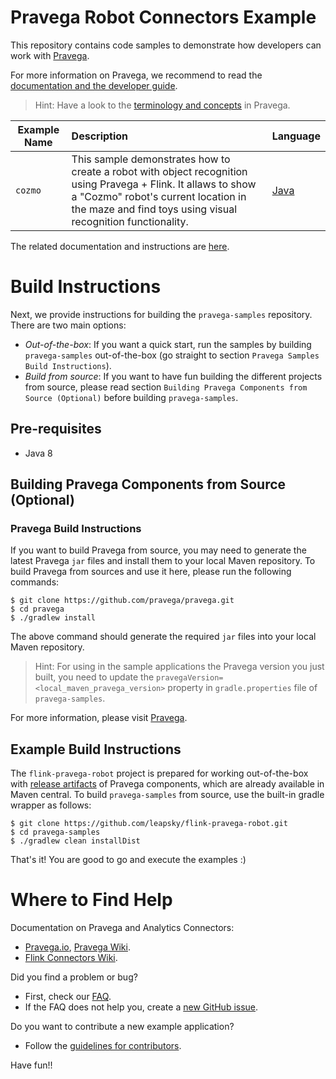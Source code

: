# Pravega Robot Connectors Example

This repository contains code samples to demonstrate how developers can work with 
[Pravega](http://pravega.io).

For more information on Pravega, we recommend to read the [documentation and the
developer guide](http://pravega.io).

> Hint: Have a look to the [terminology and concepts](http://pravega.io/docs/latest/terminology/) in Pravega.

| Example Name  | Description  | Language |
| ------------- |:-----| :-----|
| `cozmo` | This sample demonstrates how to create a robot with object recognition using Pravega + Flink. It allaws to show a "Cozmo" robot's current location in the maze and find toys using visual recognition functionality. | [Java](flink-connector-examples/src/main/java/io/pravega/sharktank/flink/cozmo)

The related documentation and instructions are [here](flink-connector-examples).


# Build Instructions

Next, we provide instructions for building the `pravega-samples` repository. There are two main options: 
- _Out-of-the-box_: If you want a quick start, run the samples by building `pravega-samples` out-of-the-box
(go straight to section `Pravega Samples Build Instructions`). 
- _Build from source_: If you want to have fun building the different projects from source, please read
section `Building Pravega Components from Source (Optional)` before building `pravega-samples`. 

## Pre-requisites

* Java 8

## Building Pravega Components from Source (Optional)

### Pravega Build Instructions 

If you want to build Pravega from source, you may need to generate the latest Pravega `jar` files and install them to 
your local Maven repository. To build Pravega from sources and use it here, please run the following commands:

```
$ git clone https://github.com/pravega/pravega.git
$ cd pravega
$ ./gradlew install
```

The above command should generate the required `jar` files into your local Maven repository.

> Hint: For using in the sample applications the Pravega version you just built, you need to update the 
`pravegaVersion=<local_maven_pravega_version>` property in `gradle.properties` file 
of `pravega-samples`.

For more information, please visit [Pravega](https://github.com/pravega/pravega).

## Example Build Instructions

The `flink-pravega-robot` project is prepared for working out-of-the-box with 
[release artifacts](https://github.com/pravega/pravega/releases) of Pravega components, which are already 
available in Maven central. To build `pravega-samples` from source, use the built-in gradle wrapper as follows:

```
$ git clone https://github.com/leapsky/flink-pravega-robot.git
$ cd pravega-samples
$ ./gradlew clean installDist
```
That's it! You are good to go and execute the examples :) 

# Where to Find Help

Documentation on Pravega and Analytics Connectors:
* [Pravega.io](http://pravega.io/), [Pravega Wiki](https://github.com/pravega/pravega/wiki).
* [Flink Connectors Wiki](https://github.com/pravega/flink-connectors/wiki).

Did you find a problem or bug?
* First, check our [FAQ](http://pravega.io/docs/latest/faq/).
* If the FAQ does not help you, create a [new GitHub issue](https://github.com/pravega/pravega-samples/issues).

Do you want to contribute a new example application?
* Follow the [guidelines for contributors](https://github.com/pravega/pravega/wiki/Contributing).

Have fun!!
